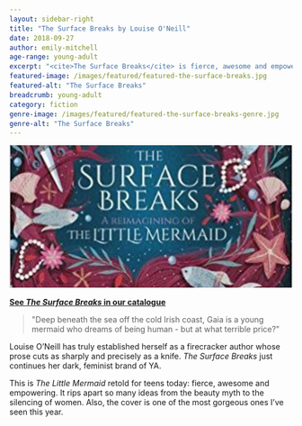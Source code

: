 ```yaml
---
layout: sidebar-right
title: "The Surface Breaks by Louise O'Neill"
date: 2018-09-27
author: emily-mitchell
age-range: young-adult
excerpt: "<cite>The Surface Breaks</cite> is fierce, awesome and empowering."
featured-image: /images/featured/featured-the-surface-breaks.jpg
featured-alt: "The Surface Breaks"
breadcrumb: young-adult
category: fiction
genre-image: /images/featured/featured-the-surface-breaks-genre.jpg
genre-alt: "The Surface Breaks"
---
```


![The Surface Breaks](/images/featured/featured-the-surface-breaks.jpg)

**[See <cite>The Surface Breaks</cite> in our catalogue](https://suffolk.spydus.co.uk/cgi-bin/spydus.exe/ENQ/OPAC/BIBENQ?BRN=2364062)**

> "Deep beneath the sea off the cold Irish coast, Gaia is a young mermaid who dreams of being human - but at what terrible price?"

Louise O’Neill has truly established herself as a firecracker author whose prose cuts as sharply and precisely as a knife. <cite>The Surface Breaks</cite> just continues her dark, feminist brand of YA.

This is <cite>The Little Mermaid</cite> retold for teens today: fierce, awesome and empowering. It rips apart so many ideas from the beauty myth to the silencing of women. Also, the cover is one of the most gorgeous ones I’ve seen this year.
